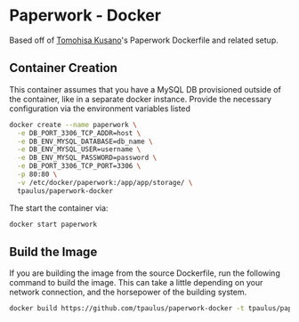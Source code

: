 Paperwork - Docker
==================

Based off of [Tomohisa Kusano](https://github.com/siomiz/paperwork)'s Paperwork Dockerfile
and related setup.

## Container Creation
This container assumes that you have a MySQL DB provisioned outside of the
container, like in a separate docker instance. Provide the necessary
configuration via the environment variables listed

```sh
docker create --name paperwork \
  -e DB_PORT_3306_TCP_ADDR=host \
  -e DB_ENV_MYSQL_DATABASE=db_name \
  -e DB_ENV_MYSQL_USER=username \
  -e DB_ENV_MYSQL_PASSWORD=password \
  -e DB_PORT_3306_TCP_PORT=3306 \
  -p 80:80 \
  -v /etc/docker/paperwork:/app/app/storage/ \
  tpaulus/paperwork-docker
```

The start the container via:
```sh
docker start paperwork
```

## Build the Image
If you are building the image from the source Dockerfile, run the following
command to build the image. This can take a little depending on your
network connection, and the horsepower of the building system.

```sh
docker build https://github.com/tpaulus/paperwork-docker -t tpaulus/paperwork-docker
```
